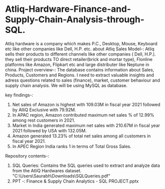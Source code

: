 # Atliq-Hardware-Finance-and-Supply-Chain-Analysis-through-SQL.
Atliq hardware is a company which makes P.C., Desktop, Mouse, Keyboard etc like other companies like Dell, H.P. etc.
about Atliq Sales Model-:
Atliq sells their products to different channels like other companies ( Dell, H.P.). they sell their products TO direct retailer(brick and mortar type),
Flonline platforms like Amazon, Flipkart etc and large distributer like Neptune in china.
Project overview-:
The database contains information about Sales, Products, Customers and Regions. I need to extract valuable insights and adress questions related to sales (finance), market,
customer behaviour and supply chain analysis. We will be using MySQL as database.

key findings-:
1. Net sales of Amazon is highest with 109.03M in fiscal year 2021 followed by AlliQ Exclusive with 79.92M.
2. In APAC region, Amazon contributed maximum net sales % of 12.99% among rest customers in 2021.
3. Market in India generated maximum net sales with 210.67M in fiscal year 2021 followed by USA with 132.05M.
4. Amazon generated 13.23% of total net sales among all customers in fiscal year 2021.
5. In APEC Region India ranks 1 in terms of Total Gross Sales.

Repository contents-:
1. SQL Queries: Contains the SQL queries used to extract and analyze data from the AtliQ Hardwares dataset.
 "C:\Users\Saurabh\Downloads\SQLQueries.pdf"
2. PPT -: Finance & Supply Chain Analytics - SQL PROJECT.pptx
   


